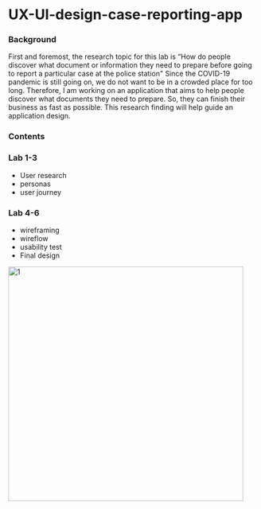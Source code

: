 # UX-UI-design-case-reporting-app

### Background

First and foremost, the research topic for this lab is  “How do people discover what document or information they need to prepare before going to report a particular case at the police station" Since the COVID-19 pandemic is still going on, we do not want to be in a crowded place for too long. Therefore, I am working on an application that aims to help people discover what documents they need to prepare. So, they can finish their business as fast as possible. This research finding will help guide an application design.

### Contents

### Lab 1-3
* User research
* personas
* user journey

### Lab 4-6
* wireframing
* wireflow
* usability test
* Final design

<img width="472" alt="1" src="https://user-images.githubusercontent.com/59832457/142926914-5bdaf802-0f15-455c-a2c7-276f9a34e6dd.png">

